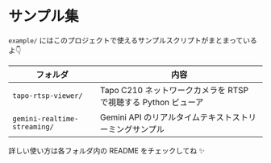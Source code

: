 # サンプル集

`example/` にはこのプロジェクトで使えるサンプルスクリプトがまとまっているよ👇

| フォルダ | 内容 |
| --- | --- |
| `tapo-rtsp-viewer/` | Tapo C210 ネットワークカメラを RTSP で視聴する Python ビューア |
| `gemini-realtime-streaming/` | Gemini API のリアルタイムテキストストリーミングサンプル |

詳しい使い方は各フォルダ内の README をチェックしてね ✨
